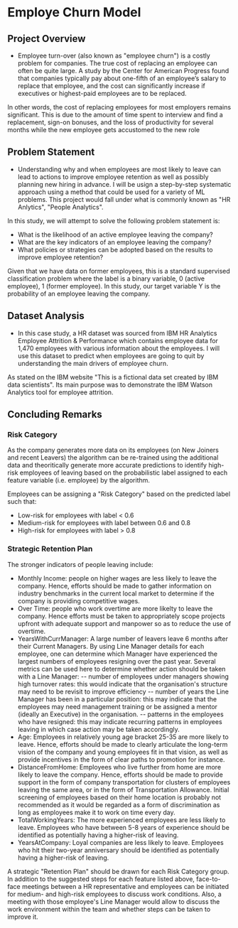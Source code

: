 # Employe Churn Model

## Project Overview
- Employee turn-over (also known as "employee churn") is a costly problem for companies. The true cost of replacing an employee can often be quite large. A study by the Center for American Progress found that companies typically pay about one-fifth of an employee’s salary to replace that employee, and the cost can significantly increase if executives or highest-paid employees are to be replaced.

In other words, the cost of replacing employees for most employers remains significant. This is due to the amount of time spent to interview and find a replacement, sign-on bonuses, and the loss of productivity for several months while the new employee gets accustomed to the new role

## Problem Statement
- Understanding why and when employees are most likely to leave can lead to actions to improve employee retention as well as possibly planning new hiring in advance. I will be usign a step-by-step systematic approach using a method that could be used for a variety of ML problems. This project would fall under what is commonly known as "HR Anlytics", "People Analytics".

In this study, we will attempt to solve the following problem statement is:
- What is the likelihood of an active employee leaving the company?
- What are the key indicators of an employee leaving the company?
- What policies or strategies can be adopted based on the results to improve employee retention? 

Given that we have data on former employees, this is a standard supervised classification problem where the label is a binary variable, 0 (active employee), 1 (former employee). In this study, our target variable Y is the probability of an employee leaving the company.

## Dataset Analysis
- In this case study, a HR dataset was sourced from IBM HR Analytics Employee Attrition & Performance which contains employee data for 1,470 employees with various information about the employees. I will use this dataset to predict when employees are going to quit by understanding the main drivers of employee churn.

As stated on the IBM website "This is a fictional data set created by IBM data scientists".
Its main purpose was to demonstrate the IBM Watson Analytics tool for employee attrition.

## Concluding Remarks

### Risk Category
As the company generates more data on its employees (on New Joiners and recent Leavers) the algorithm can be re-trained using the additional data and theoritically generate more accurate predictions to identify high-risk employees of leaving based on the probabilistic label assigned to each feature variable (i.e. employee) by the algorithm.

Employees can be assigning a "Risk Category" based on the predicted label such that:
- Low-risk for employees with label < 0.6
- Medium-risk for employees with label between 0.6 and 0.8
- High-risk for employees with label > 0.8

### Strategic Retention Plan
The stronger indicators of people leaving include:
- Monthly Income: people on higher wages are less likely to leave the company. Hence, efforts should be made to gather information on industry benchmarks in the current local market to determine if the company is providing competitive wages.
- Over Time: people who work overtime are more likelty to leave the company. Hence efforts must be taken to appropriately scope projects upfront with adequate support and manpower so as to reduce the use of overtime.
- YearsWithCurrManager: A large number of leavers leave 6 months after their Current Managers. By using Line Manager details for each employee, one can determine which Manager have experienced the largest numbers of employees resigning over the past year. Several metrics can be used here to determine whether action should be taken with a Line Manager:
-- number of employees under managers showing high turnover rates: this would indicate that the organisation's structure may need to be revisit to improve efficiency
-- number of years the Line Manager has been in a particular position: this may indicate that the employees may need management training or be assigned a mentor (ideally an Executive) in the organisation.
-- patterns in the employees who have resigned: this may indicate recurring patterns in employees leaving in which case action may be taken accordingly.
- Age: Employees in relatively young age bracket 25-35 are more likely to leave. Hence, efforts should be made to clearly articulate the long-term vision of the company and young employees fit in that vision, as well as provide incentives in the form of clear paths to promotion for instance.
- DistanceFromHome: Employees who live further from home are more likely to leave the company. Hence, efforts should be made to provide support in the form of company transportation for clusters of employees leaving the same area, or in the form of Transportation Allowance. Initial screening of employees based on their home location is probably not recommended as it would be regarded as a form of discrimination as long as employees make it to work on time every day.
- TotalWorkingYears: The more experienced employees are less likely to leave. Employees who have between 5-8 years of experience should be identified as potentially having a higher-risk of leaving.
- YearsAtCompany: Loyal companies are less likely to leave. Employees who hit their two-year anniversary should be identified as potentially having a higher-risk of leaving.

A strategic "Retention Plan" should be drawn for each Risk Category group. In addition to the suggested steps for each feature listed above, face-to-face meetings between a HR representative and employees can be initiated for medium- and high-risk employees to discuss work conditions. Also, a meeting with those employee's Line Manager would allow to discuss the work environment within the team and whether steps can be taken to improve it.

